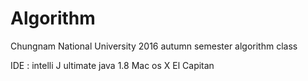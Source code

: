 # Algorithm
Chungnam National University
2016 autumn semester algorithm class 

IDE : intelli J ultimate
java 1.8
Mac os X El Capitan
